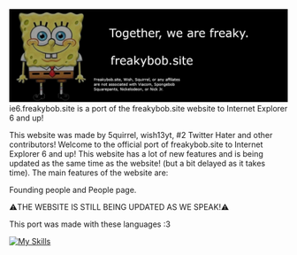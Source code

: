 <img src="images/fbanner.png">
ie6.freakybob.site is a port of the freakybob.site website to Internet Explorer 6 and up!

This website was made by 5quirrel, wish13yt, #2 Twitter Hater and other contributors!
Welcome to the official port of freakybob.site to Internet Explorer 6 and up!
This website has a lot of new features and is being updated as the same time as the website! (but a bit delayed as it takes time). The main features of the website are:

Founding people and People page.

⚠️THE WEBSITE IS STILL BEING UPDATED AS WE SPEAK!⚠️

This port was made with these languages :3

[![My Skills](https://skillicons.dev/icons?i=html,css,js)](https://skillicons.dev)